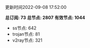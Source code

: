 更新时间2022-09-08 17:52:00

**总订阅: 73**
**总节点: 2807**
**有效节点: 1044**
- ss节点: 642
- trojan节点: 81
- v2ray节点: 321
